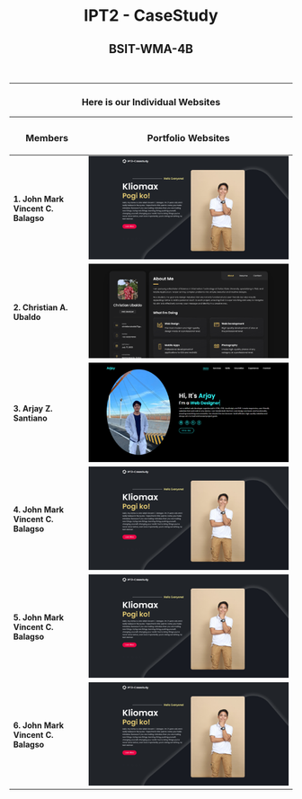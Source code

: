 <h1 align="center"><b>IPT2 - CaseStudy</b></h1>

<h2 align="center"><b>BSIT-WMA-4B</b></h2>

<br>

***

<h3 align="center"><b>Here is our Individual Websites</b></h3>

| <h3 align="center"><b>Members</b></h3> | <h3 align="center"><b>Portfolio Websites</b></h3> |
|--------|-------|
| **1. John Mark Vincent C. Balagso** |![John Mark Vincent C. Balagso](./assets/images/Balagso.png)|
| **2. Christian A. Ubaldo** |![Christian A. Ubaldo](./assets/images/Ubaldo.png)|
| **3. Arjay Z. Santiano** |![Arjay Z. Santiano](./assets/images/Santiano.png)| 
| **4. John Mark Vincent C. Balagso** |![John Mark Vincent C. Balagso](Balagso.png)| 
| **5. John Mark Vincent C. Balagso** |![John Mark Vincent C. Balagso](Balagso.png)| 
| **6. John Mark Vincent C. Balagso** |![John Mark Vincent C. Balagso](Balagso.png)| 